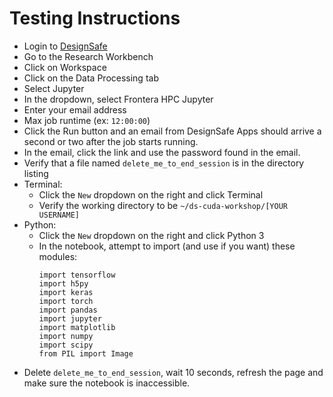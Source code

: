 # Testing Instructions

- Login to [DesignSafe](https://designsafe-ci.org)
- Go to the Research Workbench
- Click on Workspace
- Click on the Data Processing tab
- Select Jupyter
- In the dropdown, select Frontera HPC Jupyter
- Enter your email address
- Max job runtime (ex: `12:00:00`)
- Click the Run button and an email from DesignSafe Apps should arrive a second or two after the job starts running.
- In the email, click the link and use the password found in the email.
- Verify that a file named `delete_me_to_end_session` is in the directory listing 
- Terminal:
    - Click the `New` dropdown on the right and click Terminal
    - Verify the working directory to be `~/ds-cuda-workshop/[YOUR USERNAME]`
- Python:
    - Click the `New` dropdown on the right and click Python 3
    - In the notebook, attempt to import (and use if you want) these modules:
        ```import numpy
        import tensorflow
        import h5py
        import keras
        import torch
        import pandas
        import jupyter
        import matplotlib
        import numpy
        import scipy
        from PIL import Image
        ```
- Delete `delete_me_to_end_session`, wait 10 seconds, refresh the page and make sure the notebook is inaccessible.
